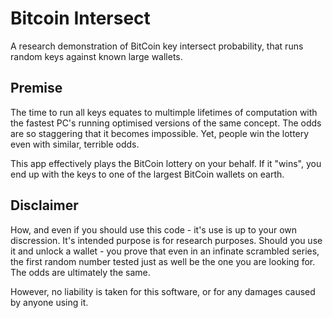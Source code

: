 # Bitcoin Intersect
A research demonstration of BitCoin key intersect probability, that runs random keys against known large wallets.

## Premise 
The time to run all keys equates to multimple lifetimes of computation with the fastest PC's running optimised versions of the same concept. The odds are so staggering that it becomes impossible. Yet, people win the lottery even with similar, terrible odds. 

This app effectively plays the BitCoin lottery on your behalf. If it "wins", you end up with the keys to one of the largest BitCoin wallets on earth. 

## Disclaimer
How, and even if you should use this code - it's use is up to your own discression. It's intended purpose is for research purposes. Should you use it and unlock a wallet - you prove that even in an infinate scrambled series, the first random number tested just as well be the one you are looking for. The odds are ultimately the same. 

However, no liability is taken for this software, or for any damages caused by anyone using it. 
